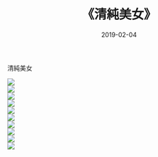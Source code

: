﻿---
layout: post
title:  《清純美女》
date:   2019-02-04
img: http://pic.660000.xyz/1:down/唯美/2019/清純美女/000.jpg
categories: [美女, 清纯, 唯美]
---

清純美女

  ![](http://pic.660000.xyz/1:down/唯美/2019/清純美女/001.jpg) <br> ![](http://pic.660000.xyz/1:down/唯美/2019/清純美女/002.jpg) <br> ![](http://pic.660000.xyz/1:down/唯美/2019/清純美女/003.jpg) <br> ![](http://pic.660000.xyz/1:down/唯美/2019/清純美女/004.jpg) <br> ![](http://pic.660000.xyz/1:down/唯美/2019/清純美女/005.jpg) <br> ![](http://pic.660000.xyz/1:down/唯美/2019/清純美女/006.jpg) <br> ![](http://pic.660000.xyz/1:down/唯美/2019/清純美女/007.jpg) <br> ![](http://pic.660000.xyz/1:down/唯美/2019/清純美女/008.jpg) <br> ![](http://pic.660000.xyz/1:down/唯美/2019/清純美女/009.jpg) <br> ![](http://pic.660000.xyz/1:down/唯美/2019/清純美女/010.jpg) <br>